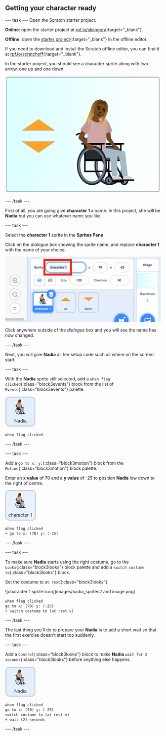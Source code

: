 ## Getting your character ready

--- task ---
Open the Scratch starter project.

**Online**: open the starter project at [rpf.io/skiingon](http://rpf.io/skiingon){:target="_blank"}.

**Offline**: open the [starter project](http://rpf.io/sit-stretch-go){:target="_blank"} in the offline editor.

If you need to download and install the Scratch offline editor, you can find it at [rpf.io/scratchoff](http://rpf.io/scratchoff){:target="_blank"}.

In the starter project, you should see a character sprite along with two arrow, one up and one down.

![starter project](images/starter_project.png)

--- /task ---

First of all, you are going give **character 1** a name. In this project, she will be **Nadia** but you can use whatever name you like.

--- task ---

Select the **character 1** sprite in the **Sprites Pane**

Click on the _dialogue box_ showing the sprite name, and replace **character 1** with the name of your choice.

![select character 1 sprite name](images/select_character1_name2.png)

Click anywhere outside of the _dialogue box_ and you will see the name has now changed.

--- /task ---

Next, you will give **Nadia** all her setup code such as where on the screen start.

--- task ---

With the **Nadia** sprite still selected, add a `when flag clicked`{:class="block3events"} block from the list of `Events`{:class="block3events"} palette.

![character 1 sprite icon](images/nadia_sprite.png)

```blocks3
when flag clicked
```

--- /task ---

--- task ---

Add a `go to x: y:`{:class="block3motion"} block from the `Motion`{:class="block3motion"} block palette.

Enter an **x value** of 70 and a **y value** of -25 to position **Nadia** low down to the right of centre.

![character 1 sprite icon](images/character1_sprite.png)

```blocks3
when flag clicked
+ go to x: (70) y: (-25)
```

--- /task ---

--- task ---

To make sure **Nadia** starts using the right costume, go to the `Looks`{:class="block3looks"} block palette and add a `switch costume to`{:class="block3looks"} block.

Set the costume to `at rest`{:class="block3looks"}.

![character 1 sprite icon](images/nadia_sprites2 and image.png)

```blocks3
when flag clicked
go to x: (70) y: (-25)
+ switch costume to (at rest v)
```

--- /task ---

The last thing you'll do to prepare your **Nadia** is to add a short wait so that the first exercise doesn't start too suddenly.

--- task ---

Add a `Control`{:class="block3looks"} block to make **Nadia** `wait for 2 seconds`{:class="block3looks"} before anything else happens.

![character 1 sprite icon](images/nadia_sprite.png)

```blocks3
when flag clicked
go to x: (70) y: (-25)
switch costume to (at rest v)
+ wait (2) seconds
```

--- /task ---